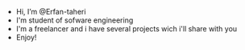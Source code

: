 - Hi, I’m @Erfan-taheri
- I'm student of sofware engineering
- I'm a freelancer and i have several projects wich i'll share with you
- Enjoy!

<!---
Erfan-taheri/Erfan-taheri is a ✨ special ✨ repository because its `README.md` (this file) appears on your GitHub profile.
You can click the Preview link to take a look at your changes.
--->
